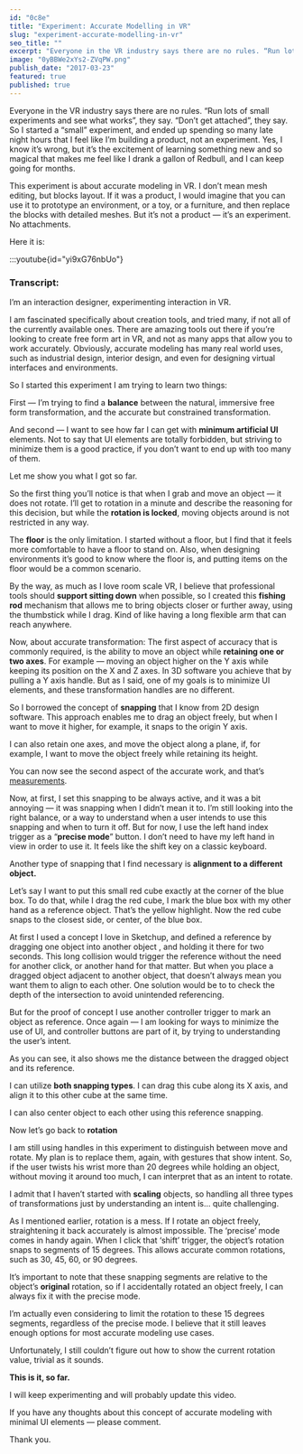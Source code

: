```yaml
---
id: "0c8e"
title: "Experiment: Accurate Modelling in VR"
slug: "experiment-accurate-modelling-in-vr"
seo_title: ""
excerpt: "Everyone in the VR industry says there are no rules. “Run lots of small experiments and see what works”, they say. “Don’t get attached”…"
image: "0yBBWe2xYs2-ZVqPW.png"
publish_date: "2017-03-23"
featured: true
published: true
---
```


Everyone in the VR industry says there are no rules. “Run lots of small experiments and see what works”, they say. “Don’t get attached”, they say. So I started a “small” experiment, and ended up spending so many late night hours that I feel like I’m building a product, not an experiment. Yes, I know it’s wrong, but it’s the excitement of learning something new and so magical that makes me feel like I drank a gallon of Redbull, and I can keep going for months.

This experiment is about accurate modeling in VR. I don’t mean mesh editing, but blocks layout. If it was a product, I would imagine that you can use it to prototype an environment, or a toy, or a furniture, and then replace the blocks with detailed meshes. But it’s not a product — it’s an experiment. No attachments.

Here it is:

:::youtube{id="yi9xG76nbUo"}

### Transcript:

I’m an interaction designer, experimenting interaction in VR.

I am fascinated specifically about creation tools, and tried many, if not all of the currently available ones. There are amazing tools out there if you’re looking to create free form art in VR, and not as many apps that allow you to work accurately. Obviously, accurate modeling has many real world uses, such as industrial design, interior design, and even for designing virtual interfaces and environments.

So I started this experiment I am trying to learn two things:

First — I’m trying to find a **balance** between the natural, immersive free form transformation, and the accurate but constrained transformation.

And second — I want to see how far I can get with **minimum artificial UI** elements. Not to say that UI elements are totally forbidden, but striving to minimize them is a good practice, if you don’t want to end up with too many of them.

Let me show you what I got so far.

So the first thing you’ll notice is that when I grab and move an object — it does not rotate. I’ll get to rotation in a minute and describe the reasoning for this decision, but while the **rotation is locked**, moving objects around is not restricted in any way.

The **floor** is the only limitation. I started without a floor, but I find that it feels more comfortable to have a floor to stand on. Also, when designing environments it’s good to know where the floor is, and putting items on the floor would be a common scenario.

By the way, as much as I love room scale VR, I believe that professional tools should **support sitting down** when possible, so I created this **fishing rod** mechanism that allows me to bring objects closer or further away, using the thumbstick while I drag. Kind of like having a long flexible arm that can reach anywhere.

Now, about accurate transformation: The first aspect of accuracy that is commonly required, is the ability to move an object while **retaining one or two axes**. For example — moving an object higher on the Y axis while keeping its position on the X and Z axes. In 3D software you achieve that by pulling a Y axis handle. But as I said, one of my goals is to minimize UI elements, and these transformation handles are no different.

So I borrowed the concept of **snapping** that I know from 2D design software. This approach enables me to drag an object freely, but when I want to move it higher, for example, it snaps to the origin Y axis.

I can also retain one axes, and move the object along a plane, if, for example, I want to move the object freely while retaining its height.

You can now see the second aspect of the accurate work, and that’s [measurements](http://vrux.design/text-labels-in-vr/).

Now, at first, I set this snapping to be always active, and it was a bit annoying — it was snapping when I didn’t mean it to. I’m still looking into the right balance, or a way to understand when a user intends to use this snapping and when to turn it off. But for now, I use the left hand index trigger as a “**precise mode**” button. I don’t need to have my left hand in view in order to use it. It feels like the shift key on a classic keyboard.

Another type of snapping that I find necessary is **alignment to a different object.**

Let’s say I want to put this small red cube exactly at the corner of the blue box. To do that, while I drag the red cube, I mark the blue box with my other hand as a reference object. That’s the yellow highlight. Now the red cube snaps to the closest side, or center, of the blue box.

At first I used a concept I love in Sketchup, and defined a reference by dragging one object into another object , and holding it there for two seconds. This long collision would trigger the reference without the need for another click, or another hand for that matter. But when you place a dragged object adjacent to another object, that doesn’t always mean you want them to align to each other. One solution would be to to check the depth of the intersection to avoid unintended referencing.

But for the proof of concept I use another controller trigger to mark an object as reference. Once again — I am looking for ways to minimize the use of UI, and controller buttons are part of it, by trying to understanding the user’s intent.

As you can see, it also shows me the distance between the dragged object and its reference.

I can utilize **both snapping types**. I can drag this cube along its X axis, and align it to this other cube at the same time.

I can also center object to each other using this reference snapping.

Now let’s go back to **rotation**

I am still using handles in this experiment to distinguish between move and rotate. My plan is to replace them, again, with gestures that show intent. So, if the user twists his wrist more than 20 degrees while holding an object, without moving it around too much, I can interpret that as an intent to rotate.

I admit that I haven’t started with **scaling** objects, so handling all three types of transformations just by understanding an intent is… quite challenging.

As I mentioned earlier, rotation is a mess. If I rotate an object freely, straightening it back accurately is almost impossible. The ‘precise’ mode comes in handy again. When I click that ‘shift’ trigger, the object’s rotation snaps to segments of 15 degrees. This allows accurate common rotations, such as 30, 45, 60, or 90 degrees.

It’s important to note that these snapping segments are relative to the object’s **original** rotation, so if I accidentally rotated an object freely, I can always fix it with the precise mode.

I’m actually even considering to limit the rotation to these 15 degrees segments, regardless of the precise mode. I believe that it still leaves enough options for most accurate modeling use cases.

Unfortunately, I still couldn’t figure out how to show the current rotation value, trivial as it sounds.

**This is it, so far.**

I will keep experimenting and will probably update this video.

If you have any thoughts about this concept of accurate modeling with minimal UI elements — please comment.

Thank you.